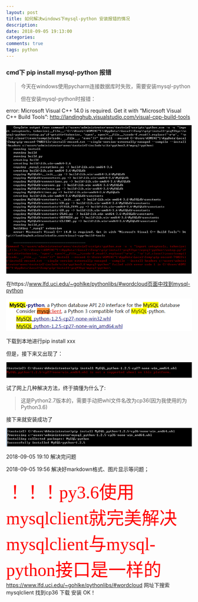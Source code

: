 ```yaml
---
layout: post
title: 如何解决windows下mysql-python 安装报错的情况
description:
date: 2018-09-05 19:13:00
categories:
comments: true
tags: python
---
```




###  cmd下 pip install mysql-python 报错

> 今天在windows使用pycharm连接数据库时失败，需要安装mysql-python
>
> 但在安装mysql-python时报错：

error: Microsoft Visual C++ 14.0 is required. Get it with “Microsoft Visual C++ Build Tools”: <http://landinghub.visualstudio.com/visual-cpp-build-tools>

![](https://raw.githubusercontent.com/yanshigou/yanshigou.github.io/master/img/t/mysql-python.png)



在https://www.lfd.uci.edu/~gohlke/pythonlibs/#wordcloud页面中找到mysql-python

![](https://raw.githubusercontent.com/yanshigou/yanshigou.github.io/master/img/t/whl.png)

下载到本地进行pip install  xxx

但是，接下来又出现了：

![](https://raw.githubusercontent.com/yanshigou/yanshigou.github.io/master/img/t/error2.png)



试了网上几种解决方法，终于搞懂为什么了:

> 这是Python2.7版本的，需要手动把whl文件名改为cp36(因为我使用的为Python3.6)

接下来就安装成功了

![](https://raw.githubusercontent.com/yanshigou/yanshigou.github.io/master/img/t/ok.png)



2018-09-05 19:10 解决完问题

2018-09-05 19:56 解决好markdown格式、图片显示等问题；


<font color=#FF0000 size=8 face="黑体">！！！py3.6使用mysqlclient就完美解决</font>
<font color=#FF0000 size=8 face="黑体">mysqlclient与mysql-python接口是一样的</font>
https://www.lfd.uci.edu/~gohlke/pythonlibs/#wordcloud  网址下搜索mysqlclient 找到cp36 下载 安装 OK！


